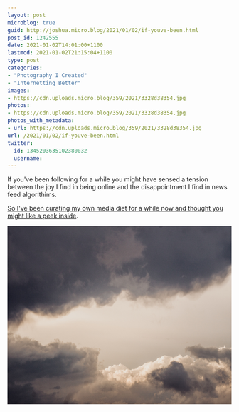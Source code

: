 ```yaml
---
layout: post
microblog: true
guid: http://joshua.micro.blog/2021/01/02/if-youve-been.html
post_id: 1242555
date: 2021-01-02T14:01:00+1100
lastmod: 2021-01-02T21:15:04+1100
type: post
categories:
- "Photography I Created"
- "Internetting Better"
images:
- https://cdn.uploads.micro.blog/359/2021/3328d38354.jpg
photos:
- https://cdn.uploads.micro.blog/359/2021/3328d38354.jpg
photos_with_metadata:
- url: https://cdn.uploads.micro.blog/359/2021/3328d38354.jpg
url: /2021/01/02/if-youve-been.html
twitter:
  id: 1345203635102380032
  username: 
---
```

If you've been following for a while you might have sensed a tension between the joy I find in being online and the disappointment I find in news feed algorithims.

[So I've been curating my own media diet for a while now and thought you might like a peek inside](https://joshwithers.blog/following/).

<img src="uploads/2021/3328d38354.jpg" width="600" height="400" alt="" />
